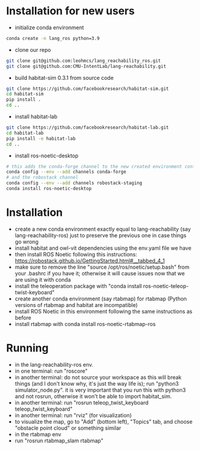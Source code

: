 # Installation for new users
- initialize conda environment
```bash
conda create -n lang_ros python=3.9
```
- clone our repo
```bash
git clone git@github.com:leohmcs/lang_reachability_ros.git
git clone git@github.com:CMU-IntentLab/lang-reachability.git
```
- build habitat-sim 0.3.1 from source code
```bash
git clone https://github.com/facebookresearch/habitat-sim.git
cd habitat-sim
pip install .
cd ..
```

- install habitat-lab
```bash
git clone https://github.com/facebookresearch/habitat-lab.git
cd habitat-lab
pip install -e habitat-lab 
cd ..
```
- install ros-noetic-desktop
```bash
# this adds the conda-forge channel to the new created environment configuration 
conda config --env --add channels conda-forge
# and the robostack channel
conda config --env --add channels robostack-staging
conda install ros-noetic-desktop
```

# Installation
- create a new conda environment exactly equal to lang-reachability (say lang-reachability-ros) just to preserve the previous one in case things go wrong
- install habitat and owl-vit dependencies using the env.yaml file we have
- then install ROS Noetic following this instructions: https://robostack.github.io/GettingStarted.html#__tabbed_4_1
- make sure to remove the line "source /opt/ros/noetic/setup.bash" from your .bashrc if you have it; otherwise it will cause issues now that we are using it with conda
- install the teleoperation package with "conda install ros-noetic-teleop-twist-keyboard"
- create another conda environment (say rtabmap) for rtabmap (Python versions of rtabmap and habitat are incompatible)
- install ROS Noetic in this environment following the same instructions as before
- install rtabmap with conda install ros-noetic-rtabmap-ros

# Running
- in the lang-reachability-ros env.
- in one terminal: run "roscore"
- in another terminal: do not source your workspace as this will break things (and I don't know why, it's just the way life is); run "python3 simulator_node.py". it is very important that you run this with python3 and not rosrun, otherwise it won't be able to import habitat_sim.
- in another terminal: run "rosrun teleop_twist_keyboard teleop_twist_keyboard"
- in another terminal: run "rviz" (for visualization)
- to visualize the map, go to "Add" (bottom left), "Topics" tab, and choose "obstacle point cloud" or something similar
- in the rtabmap env
- run "rosrun rtabmap_slam rtabmap"
